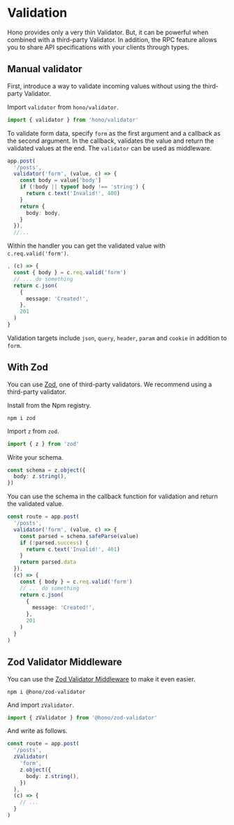 # Validation

Hono provides only a very thin Validator.
But, it can be powerful when combined with a third-party Validator.
In addition, the RPC feature allows you to share API specifications with your clients through types.

## Manual validator

First, introduce a way to validate incoming values without using the third-party Validator.

Import `validator` from `hono/validator`.

```ts
import { validator } from 'hono/validator'
```

To validate form data, specify `form` as the first argument and a callback as the second argument.
In the callback, validates the value and return the validated values at the end.
The `validator` can be used as middleware.

```ts
app.post(
  '/posts',
  validator('form', (value, c) => {
    const body = value['body']
    if (!body || typeof body !== 'string') {
      return c.text('Invalid!', 400)
    }
    return {
      body: body,
    }
  }),
  //...
```

Within the handler you can get the validated value with `c.req.valid('form')`.

```ts
, (c) => {
  const { body } = c.req.valid('form')
  // ... do something
  return c.json(
    {
      message: 'Created!',
    },
    201
  )
}
```

Validation targets include `json`, `query`, `header`, `param` and `cookie` in addition to `form`.

## With Zod

You can use [Zod](https://zod.dev), one of third-party validators.
We recommend using a third-party validator.

Install from the Npm registry.

```
npm i zod
```

Import `z` from `zod`.

```ts
import { z } from 'zod'
```

Write your schema.

```ts
const schema = z.object({
  body: z.string(),
})
```

You can use the schema in the callback function for validation and return the validated value.

```ts
const route = app.post(
  '/posts',
  validator('form', (value, c) => {
    const parsed = schema.safeParse(value)
    if (!parsed.success) {
      return c.text('Invalid!', 401)
    }
    return parsed.data
  }),
  (c) => {
    const { body } = c.req.valid('form')
    // ... do something
    return c.json(
      {
        message: 'Created!',
      },
      201
    )
  }
)
```

## Zod Validator Middleware

You can use the [Zod Validator Middleware](https://github.com/honojs/middleware/tree/main/packages/zod-validator) to make it even easier.

```
npm i @hono/zod-validator
```

And import `zValidator`.

```ts
import { zValidator } from '@hono/zod-validator'
```

And write as follows.

```ts
const route = app.post(
  '/posts',
  zValidator(
    'form',
    z.object({
      body: z.string(),
    })
  ),
  (c) => {
    // ...
  }
)
```
